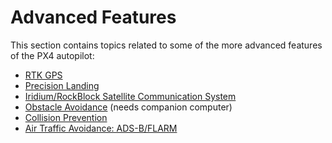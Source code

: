 # Advanced Features

This section contains topics related to some of the more advanced features of the PX4 autopilot:

* [RTK GPS](../advanced_features/rtk-gps.md)
* [Precision Landing](../advanced_features/precland.md)
* [Iridium/RockBlock Satellite Communication System](../advanced_features/satcom_roadblock.md)
* [Obstacle Avoidance](../computer_vision/obstacle_avoidance.md) (needs companion computer)
* [Collision Prevention](../computer_vision/collision_prevention.md)
* [Air Traffic Avoidance: ADS-B/FLARM](../advanced_features/traffic_avoidance_adsb.md)
